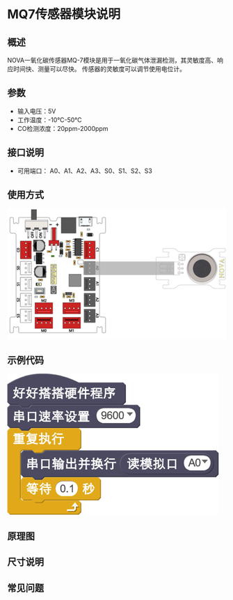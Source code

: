 # MQ7传感器模块说明

## 概述
NOVA一氧化碳传感器MQ-7模块是用于一氧化碳气体泄漏检测，其灵敏度高、响应时间快、测量可以尽快。 传感器的灵敏度可以调节使用电位计。

## 参数
- 输入电压：5V
- 工作温度：-10℃-50℃
- CO检测浓度：20ppm-2000ppm

## 接口说明
- 可用端口： A0、A1、A2、A3、S0、S1、S2、S3

## 使用方式
![](./images/13.png)

## 示例代码
![](./images/14.png)

## 原理图

## 尺寸说明

## 常见问题
